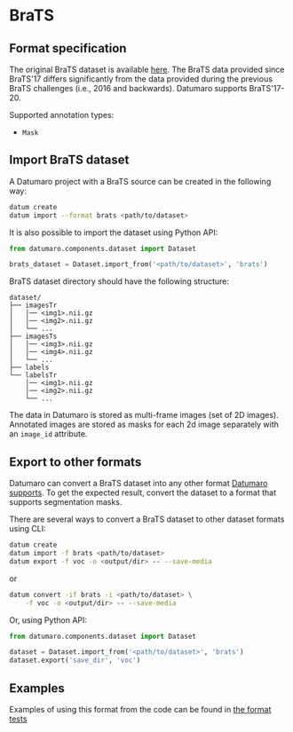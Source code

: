 # BraTS

## Format specification

The original BraTS dataset is available
[here](https://www.med.upenn.edu/sbia/brats2017/data.html).
The BraTS data provided since BraTS'17 differs significantly from the data
provided during the previous BraTS challenges (i.e., 2016 and backwards).
Datumaro supports BraTS'17-20.

Supported annotation types:
- `Mask`

## Import BraTS dataset

A Datumaro project with a BraTS source can be created in the following way:

```bash
datum create
datum import --format brats <path/to/dataset>
```

It is also possible to import the dataset using Python API:

```python
from datumaro.components.dataset import Dataset

brats_dataset = Dataset.import_from('<path/to/dataset>', 'brats')
```

BraTS dataset directory should have the following structure:

<!--lint disable fenced-code-flag-->
```
dataset/
├── imagesTr
│   │── <img1>.nii.gz
│   │── <img2>.nii.gz
│   └── ...
├── imagesTs
│   │── <img3>.nii.gz
│   │── <img4>.nii.gz
│   └── ...
├── labels
└── labelsTr
    │── <img1>.nii.gz
    │── <img2>.nii.gz
    └── ...
```

The data in Datumaro is stored as multi-frame images (set of 2D images).
Annotated images are stored as masks for each 2d image separately
with an `image_id` attribute.

## Export to other formats

Datumaro can convert a BraTS dataset into any other format [Datumaro supports](/docs/data-formats/supported_formats/).
To get the expected result, convert the dataset to a format
that supports segmentation masks.

There are several ways to convert a BraTS dataset to other dataset
formats using CLI:

```bash
datum create
datum import -f brats <path/to/dataset>
datum export -f voc -o <output/dir> -- --save-media
```
or
``` bash
datum convert -if brats -i <path/to/dataset> \
    -f voc -o <output/dir> -- --save-media
```

Or, using Python API:

```python
from datumaro.components.dataset import Dataset

dataset = Dataset.import_from('<path/to/dataset>', 'brats')
dataset.export('save_dir', 'voc')
```

## Examples

Examples of using this format from the code can be found in
[the format tests](https://github.com/openvinotoolkit/datumaro/blob/develop/tests/unit/test_brats_format.py)
